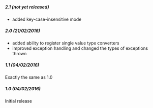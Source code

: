 ##### 2.1 (not yet released)

* added key-case-insensitive mode

##### 2.0 (21/02/2016)

* added ability to register single value type converters
* improved exception handling and changed the types of exceptions thrown

##### 1.1 (04/02/2016)

Exactly the same as 1.0

##### 1.0 (04/02/2016)

Initial release
